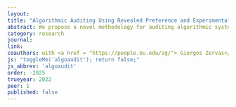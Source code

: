 ```yaml
---
layout: 
title: "Algorithmic Auditing Using Revealed Preference and Experimental Variation "
abstract: We propose a novel methodology for auditing algorithmic systems by treating them as decision-makers optimizing specific objectives. Combining revealed preference with experimental variation, our approach disentangles the priorities embedded within algorithms. Applying this framework to real-world ranking systems at a leading technology company, we estimate latent utility functions and infer algorithmic trade-offs. Our methodology has implications for fairness, transparency, and accountability in algorithmic decision-making.
category: research
journal: 
link: 
coauthors: with <a href = "https://people.bu.edu/zg/"> Giorgos Zervas</a> and Anonmymous
js: "toggleMe('algoaudit'); return false;"
js_abbrev: 'algoaudit'
order: -2025
trueyear: 2022
peer: 1
published: false
---
```

